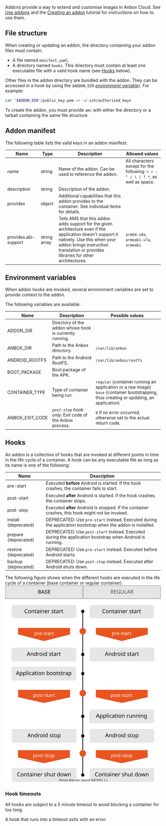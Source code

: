 Addons provide a way to extend and customise images in Anbox Cloud. See [Use addons](https://discourse.ubuntu.com/t/managing-addons/17759) and the [Creating an addon](tbd) tutorial for instructions on how to use them.

<a name='file-structure'></a>
## File structure
When creating or updating an addon, the directory containing your addon files must contain:

- A file named `manifest.yaml`.
- A directory named `hooks`. This directory must contain at least one executable file with a valid hook name (see [Hooks](#hooks) below).

Other files in the addon directory are bundled with the addon. They can be accessed in a hook by using the `$ADDON_DIR` [*environment variable*](#env-variables)). For example:
```bash
cat "$ADDON_DIR"/public_key.pem >> ~/.ssh/authorized_keys
```

To create the addon, you must provide `amc` with either the directory or a tarball containing the same file structure.

<a name='manifest'></a>
## Addon manifest

The following table lists the valid keys in an addon manifest:

| Name                 | Type         | Description                                                                                                                                                                                                                   | Allowed values                        |
|----------------------|--------------|-------------------------------------------------------------------------------------------------------------------------------------------------------------------------------------------------------------------------------|---------------------------------------|
| name                 | string       | Name of the addon. Can be used to reference the addon.                                                                                       | All characters except for the following: `< > : " / \ \| ? *`, as well as space. |
| description          | string       | Description of the addon.                                                                                                                                                                                                     |                                       |
| provides             | object       | Additional capabilities that this addon provides to the container. See individual items for details.                                                                                                                          |                                       |
| provides.abi-support | string array | Tells AMS that this addon adds support for the given architecture even if the application doesn't support it natively. Use this when your addon brings instruction translation or provides libraries for other architectures. | `arm64-v8a`, `armeabi-v7a`, `armeabi` |


<a name='env-variables'></a>
## Environment variables
When addon hooks are invoked, several environment variables are set to provide context to the addon.

The following variables are available:

| Name            | Description                                             | Possible values         |
|-----------------|---------------------------------------------------------|-------------------------|
| ADDON_DIR       | Directory of the addon whose hook is currently running. |                         |
| ANBOX_DIR       | Path to the Anbox directory.                            | `/var/lib/anbox`        |
| ANDROID_ROOTFS  | Path to the Android RootFS.                             | `/var/lib/anbox/rootfs` |
| BOOT_PACKAGE    | Boot package of the APK.                                |                         |
| CONTAINER_TYPE  | Type of container being run.                            | `regular` (container running an application or a raw image)<br/>`base` (container bootstrapping, thus creating or updating, an application)|
| ANBOX_EXIT_CODE | *`post-stop` hook only:* Exit code of the Anbox process.| `0` if no error occurred, otherwise set to the actual return code.|

<a name='hooks'></a>
## Hooks
An addon is a collection of hooks that are invoked at different points in time in the life cycle of a container. A hook can be any executable file as long as its name is one of the following:


| Name                 | Description                                                                                                |
|----------------------|------------------------------------------------------------------------------------------------------------|
| pre-start            | Executed **before** Android is started. If the hook crashes, the container fails to start.                 |
| post-start           | Executed **after** Android is started. If the hook crashes, the container stops.                           |
| post-stop            | Executed **after** Android is stopped. If the container crashes, this hook might not be invoked.           |
| install (deprecated) | DEPRECATED: Use `pre-start` instead. Executed during the application bootstrap when the addon is installed.|
| prepare (deprecated) | DEPRECATED: Use `post-start` instead. Executed during the application bootstrap when Android is running.   |
| restore (deprecated) | DEPRECATED: Use `pre-start` instead. Executed before Android starts.                                       |
| backup (deprecated)  | DEPRECATED: Use `post-stop` instead. Executed after Android shuts down.                                    |

The following figure shows when the different hooks are executed in the life cycle of a container (base container or regular container).
![Hooks execution in the life cycle of a container](../images/addons-reference-hook-order.svg)

### Hook timeouts
All hooks are subject to a 5 minute timeout to avoid blocking a container for too long.

A hook that runs into a timeout exits with an error.
